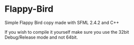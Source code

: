 # Flappy-Bird

Simple Flappy Bird copy made with SFML 2.4.2 and C++


If you wish to compile it yourself make sure you use the 32bit Debug/Release mode and not 64bit.
